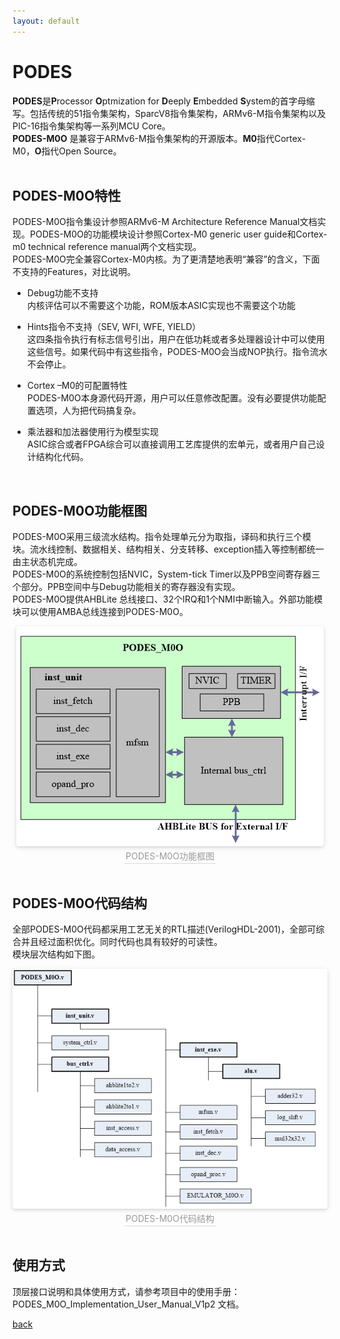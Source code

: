 ```yaml
---
layout: default
---
```

# PODES

**PODES**是**P**rocessor **O**ptmization for **D**eeply **E**mbedded **S**ystem的首字母缩写。包括传统的51指令集架构，SparcV8指令集架构，ARMv6-M指令集架构以及PIC-16指令集架构等一系列MCU Core。<br>
**PODES-M0O** 是兼容于ARMv6-M指令集架构的开源版本。**M0**指代Cortex-M0，**O**指代Open Source。<br>
<br>
## PODES-M0O特性
PODES-M0O指令集设计参照ARMv6-M Architecture Reference Manual文档实现。PODES-M0O的功能模块设计参照Cortex-M0 generic user guide和Cortex-m0 technical reference manual两个文档实现。<br>
PODES-M0O完全兼容Cortex-M0内核。为了更清楚地表明“兼容”的含义，下面不支持的Features，对比说明。

- Debug功能不支持<br>
内核评估可以不需要这个功能，ROM版本ASIC实现也不需要这个功能 <br>

- Hints指令不支持（SEV, WFI, WFE, YIELD） <br>
这四条指令执行有标志信号引出，用户在低功耗或者多处理器设计中可以使用这些信号。如果代码中有这些指令，PODES-M0O会当成NOP执行。指令流水不会停止。<br>

- Cortex –M0的可配置特性 <br>
PODES-M0O本身源代码开源，用户可以任意修改配置。没有必要提供功能配置选项，人为把代码搞复杂。<br>

- 乘法器和加法器使用行为模型实现 <br>
ASIC综合或者FPGA综合可以直接调用工艺库提供的宏单元，或者用户自己设计结构化代码。<br>
<br>

## PODES-M0O功能框图
PODES-M0O采用三级流水结构。指令处理单元分为取指，译码和执行三个模块。流水线控制、数据相关、结构相关、分支转移、exception插入等控制都统一由主状态机完成。<br>
PODES-M0O的系统控制包括NVIC，System-tick Timer以及PPB空间寄存器三个部分。PPB空间中与Debug功能相关的寄存器没有实现。<br>
PODES-M0O提供AHBLite 总线接口、32个IRQ和1个NMI中断输入。外部功能模块可以使用AMBA总线连接到PODES-M0O。<br>

   
<center>
    <img style="border-radius: 0.3125em;
    box-shadow: 0 2px 4px 0 rgba(34,36,38,.12),0 2px 10px 0 rgba(34,36,38,.08);" 
    src="/images/podes_m0o_block_diagram.png?raw=true">
    <br>
    <div style="color:orange; border-bottom: 1px solid #d9d9d9;
    display: inline-block;
    color: #999;
    padding: 2px;">PODES-M0O功能框图</div>
</center>
<br>

## PODES-M0O代码结构
全部PODES-M0O代码都采用工艺无关的RTL描述(VerilogHDL-2001)，全部可综合并且经过面积优化。同时代码也具有较好的可读性。<br>
模块层次结构如下图。<br>

<center>
    <img style="border-radius: 0.3125em;
    box-shadow: 0 2px 4px 0 rgba(34,36,38,.12),0 2px 10px 0 rgba(34,36,38,.08);" 
    src="/images/podes_m0o_hier.png?raw=true">
    <br>
    <div style="color:orange; border-bottom: 1px solid #d9d9d9;
    display: inline-block;
    color: #999;
    padding: 2px;">PODES-M0O代码结构</div>
</center>
<br> 


## 使用方式
顶层接口说明和具体使用方式，请参考项目中的使用手册：PODES_M0O_Implementation_User_Manual_V1p2 文档。
<br>


[back](https://sunyata000.github.io/index.html)

